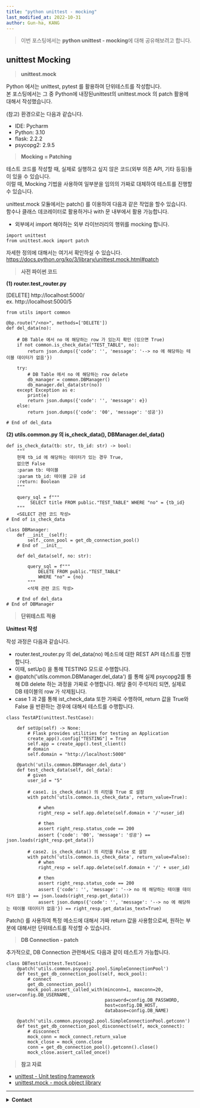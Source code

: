```yaml
---
title: "python unittest - mocking"
last_modified_at: 2022-10-31
author: Gun-ha, KANG
---
```


> 이번 포스팅에서는 **python unittest - mocking**에 대해 공유해보려고 합니다.


## **unittest Mocking**

> **unittest.mock**   

Python 에서는 unittest, pytest 를 활용하여 단위테스트를 작성합니다.  
본 포스팅에서는 그 중 Python에  내장된unittest의 unittest.mock 의 patch 활용에 대해서 작성했습니다.

(참고) 환경으로는 다음과 같습니다.
* IDE: Pycharm  
* Python: 3.10  
* flask: 2.2.2  
* psycopg2: 2.9.5  


> **Mocking = Patching**

테스트 코드를 작성할 때, 실제로 실행하고 싶지 않은 코드(외부 의존 API, 기타 등등)들이 있을 수 있습니다.  
이럴 때, Mocking 기법을 사용하여 일부분을 임의의 가짜로 대체하여 테스트를 진행할 수 있습니다.

unittest.mock 모듈에서는 patch() 를 이용하여 다음과 같은 작업을 할수 있습니다.  
함수나 클래스 데코레이터로 활용하거나 with 문 내부에서 활용 가능합니다.    
* 외부에서 import 해야하는 외부 라이브러리의 행위를 mocking 합니다.  

```  
import unittest
from unittest.mock import patch
```  

자세한 정의에 대해서는 여기서 확인하실 수 있습니다.  
https://docs.python.org/ko/3/library/unittest.mock.html#patch


> **사전 파이썬 코드**


**(1) router.test_router.py**  

[DELETE] http://localhost:5000/<no>  
ex. http://localhost:5000/5

```  
from utils import common

@bp.route("/<no>", methods=['DELETE'])
def del_data(no):

    # DB Table 에서 no 에 해당하는 row 가 있는지 확인 (있으면 True)
    if not common.is_check_data("TEST_TABLE", no):
        return json.dumps({'code': '', 'message': '--> no 에 해당하는 테이블 데이터가 없음'})

    try:
        # DB Table 에서 no 에 해당하는 row delete
        db_manager = common.DBManager()
        db_manager.del_data(str(no))
    except Exception as e:
        print(e)
        return json.dumps({'code': '', 'message': e})
    else:
        return json.dumps({'code': '00', 'message': '성공'})

# End of del_data
``` 


**(2) utils.common.py 의 is_check_data(),  DBManager.del_data()**

```  
def is_check_data(tb: str, tb_id: str) -> bool:
    """
    현재 tb_id 에 해당하는 데이터가 있는 경우 True,
    없으면 False
    :param tb: 테이블
    :param tb_id: 테이블 고유 id
    :return: Boolean 
    """

    query_sql = f"""
         SELECT title FROM public."TEST_TABLE" WHERE "no" = {tb_id}
    """
    <SELECT 관련 코드 작성>
# End of is_check_data

class DBManager:
    def __init__(self):
        self._conn_pool = get_db_connection_pool()
    # End of __init__

    def del_data(self, no: str):

        query_sql = f"""
            DELETE FROM public."TEST_TABLE"
            WHERE "no" = {no}
        """
        <삭제 관련 코드 작성>

    # End of del_data
# End of DBManager
``` 
  

> **단위테스트 적용**
  
**Unittest 작성**

작성 과정은 다음과 같습니다.  
* router.test_router.py 의 del_data(no) 메소드에 대한 REST API 테스트를 진행합니다.
* 이때, setUp() 을 통해 TESTING 모드로 수행합니다.
* @patch('utils.common.DBManager.del_data') 를 통해 실제 psycopg2를 통해 DB delete 하는 과정을 가짜로 수행합니다. 해당 줄이 주석처리 되면, 실제로 DB 테이블의 row 가 삭제됩니다.
* case 1 과 2를 통해 ist_check_data 또한 가짜로 수행하여, return 값을 True와 False 을 반환하는 경우에 대해서 테스트를 수행합니다.


```  
class TestAPI(unittest.TestCase):

    def setUp(self) -> None:
        # Flask provides utilities for testing an Application
        create_app().config["TESTING"] = True
        self.app = create_app().test_client()
        # domain
        self.domain = "http://localhost:5000"

    @patch('utils.common.DBManager.del_data')
    def test_check_data(self, del_data):
        # given
        user_id = "5"

        # case1. is_check_data() 의 리턴을 True 로 설정
        with patch('utils.common.is_check_data', return_value=True):

            # when
            right_resp = self.app.delete(self.domain + '/'+user_id)

            # then
            assert right_resp.status_code == 200
            assert {'code': '00', 'message': '성공'} == json.loads(right_resp.get_data())

        # case2. is_check_data() 의 리턴을 False 로 설정
        with patch('utils.common.is_check_data', return_value=False):
            # when
            right_resp = self.app.delete(self.domain + '/' + user_id)

            # then
            assert right_resp.status_code == 200
            assert {'code': '', 'message': '--> no 에 해당하는 테이블 데이터가 없음'} == json.loads(right_resp.get_data())
            assert json.dumps({'code': '', 'message': '--> no 에 해당하는 테이블 데이터가 없음'}) == right_resp.get_data(as_text=True)
``` 

Patch() 를 사용하여 특정 메소드에 대해서 가짜 return 값을 사용함으로써, 원하는 부분에 대해서만 단위테스트를 작성할 수 있습니다.


>  **DB Connection - patch**

추가적으로, DB Connection 관련해서도 다음과 같이 테스트가 가능합니다.

```  
class DBTest(unittest.TestCase):
    @patch('utils.common.psycopg2.pool.SimpleConnectionPool')
    def test_get_db_connection_pool(self, mock_pool):
        # connect
        get_db_connection_pool()
        mock_pool.assert_called_with(minconn=1, maxconn=20, user=config.DB_USERNAME,
                                     password=config.DB_PASSWORD,
                                     host=config.DB_HOST,
                                     database=config.DB_NAME)

    @patch('utils.common.psycopg2.pool.SimpleConnectionPool.getconn')
    def test_get_db_connection_pool_disconnect(self, mock_connect):
        # disconnect
        mock_conn = mock_connect.return_value
        mock_close = mock_conn.close
        conn = get_db_connection_pool().getconn().close()
        mock_close.assert_called_once()
``` 

> **참고 자료**  

* [unittest - Unit testing framework](https://docs.python.org/3/library/unittest.html)
* [unittest.mock - mock object library](https://docs.python.org/3/library/unittest.mock.html)  


---

<details>
  <summary><b>Contact</b></summary>

<b>Author. </b>KangGunha

<b>Email. </b>zxcvbnm9931@epozen.com

</details>
